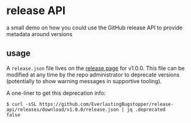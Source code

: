 # release API

a small demo on how you could use the GitHub release API to provide metadata around versions

## usage

A `release.json` file lives on the [release page](https://github.com/EverlastingBugstopper/release-api/releases) for v1.0.0. This file can be modified at any time by the repo administrator to deprecate versions (potentially to show warning messages in supportive tooling).

A one-liner to get this deprecation info:

```console
$ curl -sSL https://github.com/EverlastingBugstopper/release-api/releases/download/v1.0.0/release.json | jq .deprecated
false
```
